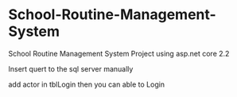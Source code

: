 # School-Routine-Management-System
School Routine Management System Project using asp.net core 2.2


Insert quert to the sql server manually  


add actor in tblLogin then you can able to Login
 
